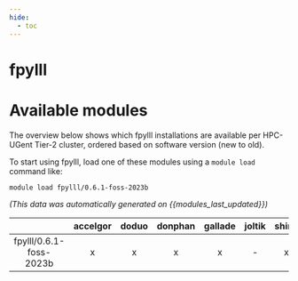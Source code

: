 ```yaml
---
hide:
  - toc
---
```


fpylll
======

# Available modules


The overview below shows which fpylll installations are available per HPC-UGent Tier-2 cluster, ordered based on software version (new to old).

To start using fpylll, load one of these modules using a `module load` command like:

```shell
module load fpylll/0.6.1-foss-2023b
```

*(This data was automatically generated on {{modules_last_updated}})*  

| |accelgor|doduo|donphan|gallade|joltik|shinx|skitty|
| :---: | :---: | :---: | :---: | :---: | :---: | :---: | :---: |
|fpylll/0.6.1-foss-2023b|x|x|x|x|-|x|x|
